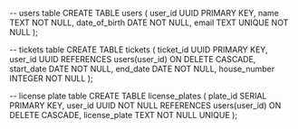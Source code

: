 -- users table
CREATE TABLE users (
    user_id UUID PRIMARY KEY,
    name TEXT NOT NULL,
    date_of_birth DATE NOT NULL,
    email TEXT UNIQUE NOT NULL
);

-- tickets table
CREATE TABLE tickets (
    ticket_id UUID PRIMARY KEY,
    user_id UUID REFERENCES users(user_id) ON DELETE CASCADE,
    start_date DATE NOT NULL,
    end_date DATE NOT NULL,
    house_number INTEGER NOT NULL
);

-- license plate table
CREATE TABLE license_plates (
    plate_id SERIAL PRIMARY KEY,
    user_id UUID NOT NULL REFERENCES users(user_id) ON DELETE CASCADE,
    license_plate TEXT NOT NULL UNIQUE
);